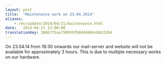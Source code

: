 ```yaml
---
layout: post
title:  "Maintenance work on 23.04.2014"
aliases:
    - /en/update/2014/04/21/maintenance.html
date:   2014-04-21 23:00:00
translationKey: 386b7f5aa7509597b04d4604cb633264
---
```


On 23.04.14 from 18:30 onwards our mail-server and website will not be available for approximately 3 hours. This is due to multiple necessary works on our hardware.
